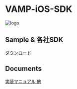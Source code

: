 # VAMP-iOS-SDK

![logo](https://raw.githubusercontent.com/wiki/AdGeneration/sdk/img/logo.png)

## Sample & 各社SDK
[ダウンロード](https://github.com/AdGeneration/VAMP-iOS-SDK/releases)

## Documents
[実装マニュアル 他](https://github.com/AdGeneration/VAMP-iOS-SDK/wiki)
